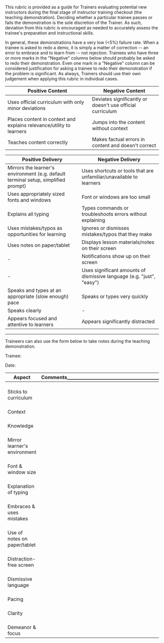 This rubric is provided as a guide for Trainers evaluating potential new instructors during the final stage of instructor training checkout 
(the teaching demonstration). Deciding whether a particular trainee passes or fails the demonstration is the sole discretion of the
Trainer. As such, deviation from this rubric is encouraged as needed to accurately assess the trainee's preparation and instructional
skills.

In general, these demonstrations have a very low (<5%) failure rate. When a trainee is asked to redo a demo, it is simply a matter of correction -- an error to embrace and to learn from -- not rejection. Trainees who have three or more marks in the "Negative" columns below should probably be asked to redo their demonstration. Even one 
mark in a "Negative" column can be considered justification for asking a trainee to redo their demonstration if the problem is significant. As always,
Trainers should use their own judgement when applying this rubric in individual cases.  

|Positive Content|Negative Content|
|------|---------------------|
Uses official curriculum with only minor deviations|Deviates significantly or doesn't use official curriculum|
Places content in context and explains relevance/utility to learners|Jumps into the content without context|
Teaches content correctly|Makes factual errors in content and doesn't correct|

|Positive Delivery|Negative Delivery|
|------|---------------------|
Mirrors the learner's environment (e.g. default terminal setup, simplified prompt)|Uses shortcuts or tools that are unfamiliar/unavailable to learners|
Uses appropriately sized fonts and windows|Font or windows are too small|
Explains all typing|Types commands or troubleshoots errors without explaining|
Uses mistakes/typos as opportunities for learning|Ignores or dismisses mistakes/typos that they make|
Uses notes on paper/tablet|Displays lesson materials/notes on their screen|
-|Notifications show up on their screen|
-|Uses significant amounts of dismissive language (e.g. "just", "easy")|
Speaks and types at an appropriate (slow enough) pace|Speaks or types very quickly|
Speaks clearly|-
Appears focused and attentive to learners|Appears significantly distracted|

---

Traineers can also use the form below to take notes during the teaching demonstration.

Trainee:

Date:

|Aspect|Comments_________________________________________________|
|------|---------------------|
|<br>Sticks to curriculum<br>|
|<br>Context|
|<br>Knowledge|
|<br>Mirror learner's environment|
|<br>Font & window size|
|<br>Explanation of typing|
|<br>Embraces & uses mistakes|
|<br>Use of notes on paper/tablet|
|<br>Distraction-free screen|
|<br>Dismissive language|
|<br>Pacing|
|<br>Clarity|
|<br>Demeanor & focus|
